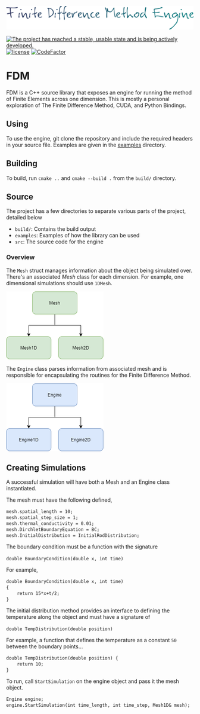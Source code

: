 ![alt text](https://github.com/ThomasThelen/Finite-Difference-Method/raw/master/banner.png)

[![The project has reached a stable, usable state and is being actively developed.](https://www.repostatus.org/badges/latest/active.svg)](https://www.repostatus.org/#active)  [![license](https://img.shields.io/github/license/mashape/apistatus.svg)]()
[![CodeFactor](https://www.codefactor.io/repository/github/thomasthelen/finite-difference-method/badge)](https://www.codefactor.io/repository/github/thomasthelen/finite-difference-method)


# FDM

FDM is a C++ source library that exposes an engine for running the method of Finite Elements across one dimension. This is mostly a personal exploration of The Finite Difference Method, CUDA, and Python Bindings.

## Using

To use the engine, git clone the repository and include the required headers in your source file. Examples are given in the [examples](examples/) directory.

## Building

To build, run `cmake ..` and `cmake --build .` from the `build/` directory.

## Source
The project has a few directories to separate various parts of the project, detailed below

- `build/`: Contains the build output
- `examples`: Examples of how the library can be used
- `src`: The source code for the engine

### Overview

The `Mesh` struct manages information about the object being simulated over. There's an associated _Mesh_ class for each dimension. For example, one dimensional simulations should use `1DMesh`.

![Mesh](docs/mesh.png)

The `Engine` class parses information from associated mesh and is responsible for encapsulating the routines for the Finite Difference Method.

![Engine](docs/engines.png)

## Creating Simulations


A successful simulation will have both a Mesh and an Engine class instantiated.

The mesh must have the following defined,
```
mesh.spatial_length = 10;
mesh.spatial_step_size = 1;
mesh.thermal_conductivity = 0.01;
mesh.DirchletBoundaryEquation = BC;
mesh.InitialDistribution = InitialRodDistribution;
```

The boundary condition must be a function with the signature

`double BoundaryCondition(double x, int time)`

For example,
```
double BoundaryCondition(double x, int time)
{
	return 15*x+t/2;
}
```

The initial distribution method provides an interface to defining the temperature along the object and must have a signature of

`double TempDistribution(double position)`

For example, a function that defines the temperature as a constant `50` between the boundary points...

```
double TempDistribution(double position) {
	return 10;
}
```

To run, call `StartSimulation` on the engine object and pass it the mesh object.
```
Engine engine;
engine.StartSimulation(int time_length, int time_step, Mesh1D& mesh);
```